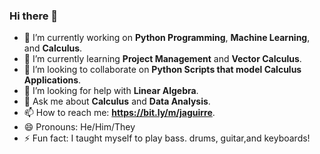 ### Hi there 👋
- 🔭 I’m currently working on **Python Programming**, **Machine Learning**, and **Calculus**.
- 🌱 I’m currently learning **Project Management** and **Vector Calculus**. 
- 👯 I’m looking to collaborate on **Python Scripts that model Calculus Applications**.
- 🤔 I’m looking for help with **Linear Algebra**.
- 💬 Ask me about **Calculus** and **Data Analysis**.
- 📫 How to reach me: **https://bit.ly/m/jaguirre**.
- 😄 Pronouns: He/Him/They
- ⚡ Fun fact: I taught myself to play bass. drums, guitar,and keyboards!
